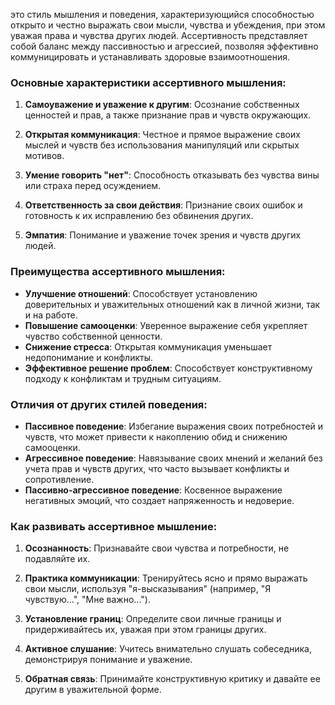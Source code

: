 это стиль мышления и поведения, характеризующийся способностью открыто и честно выражать свои мысли, чувства и убеждения, при этом уважая права и чувства других людей. Ассертивность представляет собой баланс между пассивностью и агрессией, позволяя эффективно коммуницировать и устанавливать здоровые взаимоотношения.

### **Основные характеристики ассертивного мышления:**

1. **Самоуважение и уважение к другим**: Осознание собственных ценностей и прав, а также признание прав и чувств окружающих.
    
2. **Открытая коммуникация**: Честное и прямое выражение своих мыслей и чувств без использования манипуляций или скрытых мотивов.
    
3. **Умение говорить "нет"**: Способность отказывать без чувства вины или страха перед осуждением.
    
4. **Ответственность за свои действия**: Признание своих ошибок и готовность к их исправлению без обвинения других.
    
5. **Эмпатия**: Понимание и уважение точек зрения и чувств других людей.
    

### **Преимущества ассертивного мышления:**

- **Улучшение отношений**: Способствует установлению доверительных и уважительных отношений как в личной жизни, так и на работе.
- **Повышение самооценки**: Уверенное выражение себя укрепляет чувство собственной ценности.
- **Снижение стресса**: Открытая коммуникация уменьшает недопонимание и конфликты.
- **Эффективное решение проблем**: Способствует конструктивному подходу к конфликтам и трудным ситуациям.

### **Отличия от других стилей поведения:**

- **Пассивное поведение**: Избегание выражения своих потребностей и чувств, что может привести к накоплению обид и снижению самооценки.
- **Агрессивное поведение**: Навязывание своих мнений и желаний без учета прав и чувств других, что часто вызывает конфликты и сопротивление.
- **Пассивно-агрессивное поведение**: Косвенное выражение негативных эмоций, что создает напряженность и недоверие.

### **Как развивать ассертивное мышление:**

1. **Осознанность**: Признавайте свои чувства и потребности, не подавляйте их.
    
2. **Практика коммуникации**: Тренируйтесь ясно и прямо выражать свои мысли, используя "я-высказывания" (например, "Я чувствую...", "Мне важно...").
    
3. **Установление границ**: Определите свои личные границы и придерживайтесь их, уважая при этом границы других.
    
4. **Активное слушание**: Учитесь внимательно слушать собеседника, демонстрируя понимание и уважение.
    
5. **Обратная связь**: Принимайте конструктивную критику и давайте ее другим в уважительной форме.